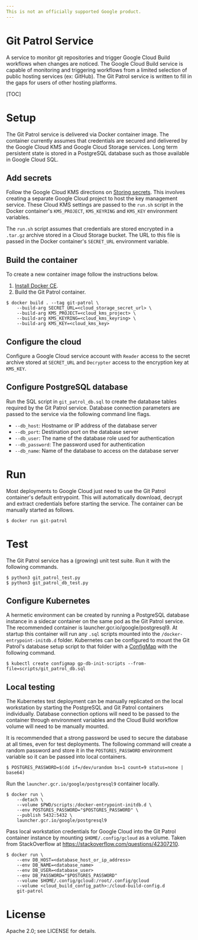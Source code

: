 ```yaml
---
This is not an officially supported Google product.
---
```


# Git Patrol Service

A service to monitor git repositories and trigger Google Cloud Build workflows
when changes are noticed. The Google Cloud Build service is capable of
monitoring and triggering workflows from a limited selection of public hosting
services (ex: GitHub). The Git Patrol service is written to fill in the gaps
for users of other hosting platforms.

[TOC]

# Setup

The Git Patrol service is delivered via Docker container image. The container
currently assumes that credentials are secured and delivered by the Google Cloud
KMS and Google Cloud Storage services. Long term persistent state is stored in a
PostgreSQL database such as those available in Google Cloud SQL.

## Add secrets

Follow the Google Cloud KMS directions on [Storing
secrets](https://cloud.google.com/kms/docs/store-secrets). This involves
creating a separate Google Cloud project to host the key management service.
These Cloud KMS settings are passed to the `run.sh` script in the Docker
container's `KMS_PROJECT`, `KMS_KEYRING` and `KMS_KEY` environment variables.

The `run.sh` script assumes that credentials are stored encrypted in a `.tar.gz`
archive stored in a Cloud Storage bucket. The URL to this file is passed in the
Docker container's `SECRET_URL` environment variable.

## Build the container

To create a new container image follow the instructions below.

1. [Install Docker CE](https://www.docker.com/products/docker-engine).
2. Build the Git Patrol container.
  ```shell
  $ docker build . --tag git-patrol \
      --build-arg SECRET_URL=<cloud_storage_secret_url> \
      --build-arg KMS_PROJECT=<cloud_kms_project> \
      --build-arg KMS_KEYRING=<cloud_kms_keyring> \
      --build-arg KMS_KEY=<cloud_kms_key>
  ```

## Configure the cloud

Configure a Google Cloud service account with `Reader` access to the secret
archive stored at `SECRET_URL` and `Decrypter` access to the encryption key at
`KMS_KEY`.

## Configure PostgreSQL database

Run the SQL script in `git_patrol_db.sql` to create the database tables
required by the Git Patrol service. Database connection parameters are passed to
the service via the following command line flags.
   * `--db_host`: Hostname or IP address of the database server
   * `--db_port`: Destination port on the database server
   * `--db_user`: The name of the database role used for authentication
   * `--db_password`: The password used for authentication
   * `--db_name`: Name of the database to access on the database server

# Run

Most deployments to Google Cloud just need to use the Git Patrol container's
default entrypoint. This will automatically download, decrypt and extract
credentials before starting the service. The container can be manually started
as follows.

```shell
$ docker run git-patrol
```

# Test

The Git Patrol service has a (growing) unit test suite. Run it with the following
commands.

```shell
$ python3 git_patrol_test.py
$ python3 git_patrol_db_test.py
```

## Configure Kubernetes

A hermetic environment can be created by running a PostgreSQL database instance
in a sidecar container on the same pod as the Git Patrol service. The
recommended container is launcher.gcr.io/google/postgresql9. At startup this
container will run any `.sql` scripts mounted into the
`/docker-entrypoint-initdb.d` folder. Kubernetes can be configured to mount the
Git Patrol's database setup script to that folder with a
[ConfigMap](https://kubernetes.io/docs/tasks/configure-pod-container/configure-pod-configmap/)
with the following command.

```shell
$ kubectl create configmap gp-db-init-scripts --from-file=scripts/git_patrol_db.sql
```

## Local testing

The Kubernetes test deployment can be manually replicated on the local
workstation by starting the PostgreSQL and Git Patrol containers individually.
Database connection options will need to be passed to the container through
environment variables and the Cloud Build workflow volume will need to be
manually mounted.

It is recommended that a strong password be used to secure the database at all
times, even for test deployments. The following command will create a random
password and store it in the `POSTGRES_PASSWORD` environment variable so it can
be passed into local containers.

```shell
$ POSTGRES_PASSWORD=$(dd if=/dev/urandom bs=1 count=9 status=none | base64)
```

Run the `launcher.gcr.io/google/postgresql9` container locally.

```shell
$ docker run \
    --detach \
    --volume $PWD/scripts:/docker-entrypoint-initdb.d \
    --env POSTGRES_PASSWORD="$POSTGRES_PASSWORD" \
    --publish 5432:5432 \
    launcher.gcr.io/google/postgresql9
```

Pass local workstation credentials for Google Cloud into the Git Patrol
container instance by mounting `$HOME/.config/gcloud` as a volume. Taken
from StackOverflow at https://stackoverflow.com/questions/42307210.

```shell
$ docker run \
    --env DB_HOST=<database_host_or_ip_address>
    --env DB_NAME=<database_name>
    --env DB_USER=<database_user>
    --env DB_PASSWORD="$POSTGRES_PASSWORD"
    --volume $HOME/.config/gcloud:/root/.config/gcloud
    --volume <cloud_build_config_path>:/cloud-build-config.d
    git-patrol
```
# License

Apache 2.0; see LICENSE for details.

